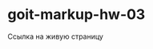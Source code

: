 # goit-markup-hw-03


<a hfer="https://alexgural1004.github.io/goit-markup-hw-03/">Ссылка на живую страницу</a>

